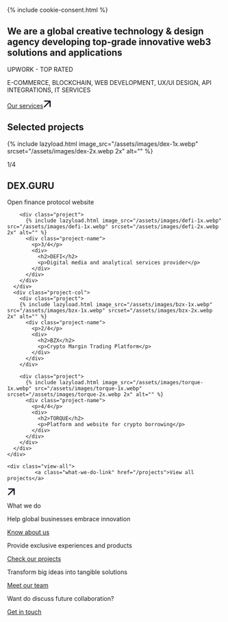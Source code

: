 {% include cookie-consent.html %}
<script src="https://code.jquery.com/jquery-3.5.1.min.js"></script>
<script src="/assets/js/lazysizes.min.js" async=""></script>
<section class="about-h1">
  <div class="container">
    <div class="h1home">
      <h1>We are a global creative technology & design agency developing top-grade innovative web3 solutions and applications</h1>
    </div>
    <div class="about-us">
      <div class="upwork-top">
        <p>UPWORK - TOP RATED</p>
      </div>
      <div class="description">
        <p>
          E-COMMERCE, BLOCKCHAIN, WEB DEVELOPMENT, UX/UI DESIGN, API INTEGRATIONS, IT SERVICES
        </p>
      </div>
      <div class="about-wrap">
        <a class="about-service" href="/services">Our services</a><svg width="20" height="20" viewBox="0 0 20 20" fill="none" xmlns="http://www.w3.org/2000/svg">
<path fill-rule="evenodd" clip-rule="evenodd" d="M2.49996 2.5H14.9999H17.4999V5V17.5H14.9999V6.76779L3.18781 18.5799L1.42004 16.8122L13.2322 5H2.49996V2.5Z" fill="#020113"/>
</svg>
      </div>
    </div>
  </div>
</section>
<section class="projects">
  <div class="container">
    <h1 class="selected-projects">Selected projects</h1>
    <div class="project-cols">
      <div class="project-col">
        <div class="project">
          {% include lazyload.html image_src="/assets/images/dex-1x.webp" srcset="/assets/images/dex-2x.webp 2x" alt="" %}
          <div class="project-name">
            <p>1/4</p>
            <div>
              <h2>DEX.GURU</h2>
              <p>Open finance protocol website</p>
            </div>
          </div>
        </div>

        <div class="project">
          {% include lazyload.html image_src="/assets/images/defi-1x.webp" src="/assets/images/defi-1x.webp" srcset="/assets/images/defi-2x.webp 2x" alt="" %}
          <div class="project-name">
            <p>3/4</p>
            <div>
              <h2>DEFI</h2>
              <p>Digital media and analytical services provider</p>
            </div>
          </div>
        </div>
      </div>
      <div class="project-col">
        <div class="project">
        {% include lazyload.html image_src="/assets/images/bzx-1x.webp" src="/assets/images/bzx-1x.webp" srcset="/assets/images/bzx-2x.webp 2x" alt="" %}
          <div class="project-name">
            <p>2/4</p>
            <div>
              <h2>BZX</h2>
              <p>Crypto Margin Trading Platform</p>
            </div>
          </div>
        </div>

        <div class="project">
          {% include lazyload.html image_src="/assets/images/torque-1x.webp" src="/assets/images/torque-1x.webp" srcset="/assets/images/torque-2x.webp 2x" alt="" %}
          <div class="project-name">
            <p>4/4</p>
            <div>
              <h2>TORQUE</h2>
              <p>Platform and website for crypto borrowing</p>
            </div>
          </div>
        </div>
      </div>
    </div>

    <div class="view-all">
             <a class="what-we-do-link" href="/projects">View all projects</a>

<svg width="20" height="20" viewBox="0 0 20 20" fill="none" xmlns="http://www.w3.org/2000/svg">
<path fill-rule="evenodd" clip-rule="evenodd" d="M2.49996 2.5H14.9999H17.4999V5V17.5H14.9999V6.76779L3.18781 18.5799L1.42004 16.8122L13.2322 5H2.49996V2.5Z" fill="#020113"/>
</svg>
    </div>

  </div>
</section>
<section id="what-we-do">
  <div class="container">
    <div class="section-name">
      <p class="h2-text">What we do</p>
    </div>
    <div class="what-we-do-links">
      <div class="links">
        <div class="link">
          <p>Help global businesses embrace innovation</p>
          <a class="what-we-do-link" href="/services">Know about us</a>
        </div>
        <div class="link">
          <p>Provide exclusive experiences and products</p>
          <a class="what-we-do-link" href="/projects">Check our projects</a>
        </div>
        <div class="link">
          <p>Transform big ideas into tangible solutions</p>
          <a class="what-we-do-link" href="/team">Meet our team</a>
        </div>
      </div>
    </div>
  </div>
</section>
<section id="get-in-touch">
  <div class="container">
    <p>Want do discuss future collaboration?</p>
    <a class="get-in-touch-link" href="{{ site.baseurl }}/contact">Get in touch</a>
  </div>
</section>
